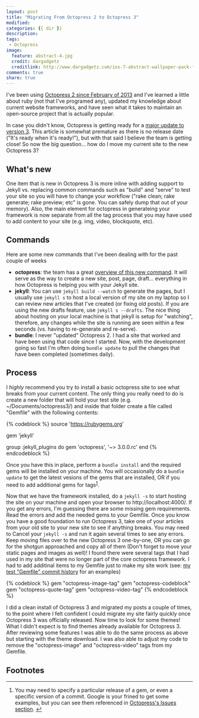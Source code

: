 ```yaml
---
layout: post
title: "Migrating From Octopress 2 to Octopress 3"
modified:
categories: {{ dir }}
description:
tags:
 - Octopress
image:
  feature: abstract-4.jpg
  credit: dargadgetz
  creditlink: http://www.dargadgetz.com/ios-7-abstract-wallpaper-pack-for-iphone-5-and-ipod-touch-retina/
comments: true
share: true
---
```

I've been using [Octopress 2 since February of 2013](/octotransfigurator-inator-migrating-from-wordpress/) and I've learned a little about ruby (not that I've programed any), updated my knowledge about current website frameworks, and have seen what it takes to maintain an open-source project that is actually popular.

In case you didn't know, Octopress is getting ready for a [major update to version 3][octo3].  This article is somewhat premature as there is no release date ("It's ready when it's ready!"), but with that said I believe the team is getting close! So now the big question... how do I move my current site to the new Octopress 3? 

What's new
---
One item that is new in Octopress 3 is more inline with adding support to Jekyll vs. replacing common commands such as "build" and "serve" to test your site so you will have to change your workflow ("rake clean; rake generate; rake preview; etc" is gone.  You can safely dump that out of your memory).  Also, the main element for octopress in generateing your framework is now separate from all the tag process that you may have used to add content to your site (e.g. img, video, blockquote, etc).

## Commands
Here are some new commands that I've been dealing with for the past couple of weeks

-	**octopress**: the team has a great [overview of this new command][basic-usage].  It will serve as the way to create a new site, post, page, draft... everything in how Octopress is helping you with your Jekyll site.
-	**jekyll**: You can use ```jekyll build --watch``` to generate the pages, but I usually use ```jekyll s``` to host a local version of my site on my laptop so I can review new articles that I've created (or fixing old posts).  If you are using the new drafts feature, use ```jekyll s --drafts```.  The nice thing about hosting on your local machine is that jekyll is setup for "watching", therefore, any changes while the site is running are seen within a few seconds (vs. having to re-generate and re-serve).
-	**bundle**: I never "updated" Octopress 2.  I had a site that worked and have been using that code since I started.  Now, with the development going so fast I'm often doing ```bundle update``` to pull the changes that have been completed (sometimes daily).

## Process
I *highly* recommend you try to install a basic octopress site to see what breaks from your current content.  The only thing you really need to do is create a new folder that will hold your test site (e.g. ~/Documents/octopress3/) and inside that folder create a file called "Gemfile" with the following contents:

{% codeblock %}
source 'https://rubygems.org'

gem 'jekyll'

group :jekyll_plugins do
	gem 'octopress', '~> 3.0.0.rc'
end
{% endcodeblock %}

Once you have this in place, perform a ```bundle install``` and the required gems will be installed on your machine.  You will occasionally do a ```bundle update``` to get the latest vesions of the gems that are installed, OR if you need to add additional gems for tags<sup id="fnr1-2015-01-11">[1]</sup>.

Now that we have the framework installed, do a ```jekyll -s``` to start hosting the site on your machine and open your browser to http://localhost:4000/.  If you get any errors, I'm guessing there are some missing gem requirements.  Read the errors and add the needed gems to your Gemfile.  Once you know you have a good foundation to run Octopress 3, take one of your articles from your old site to your new site to see if anything breaks.  You may need to Cancel your ```jekyll -s``` and run it again several times to see any errors.  Keep moving files over to the new Octopress 3 one-by-one, OR you can go for the shotgun approached and copy all of them (Don't forget to move your static pages and images as well)!  I found there were several tags that I had used in my site that were no longer part of the core octopress framework.  I had to add additinal items to my Gemfile just to make my site work (see: [my test "Gemfile" commit history][Gemfile] for an examples)

{% codeblock %}
gem "octopress-image-tag"
gem "octopress-codeblock"
gem "octopress-quote-tag"
gem "octopress-video-tag"
{% endcodeblock %}

I did a clean install of Octopress 3 and migrated my posts a couple of times, to the point where I felt confident I could migrate my site fairly quickly once Octopress 3 was officially released. Now time to look for some themes!  What I didn't expect is to find themes already available for Octopress 3.  After reviewing some features I was able to do the same process as above but starting with the theme download.  I was also able to adjust my code to remove the "octopress-image" and "octopress-video" tags from my Gemfile.

[octo3]: https://github.com/octopress/octopress
[basic-usage]: https://github.com/octopress/octopress#basic-usage
[1]: #fn1-2015-01-11
[Gemfile]: https://github.com/justinrummel/jr.com-octo3/commits/master/Gemfile

## Footnotes

<div class="footnotes">
<hr />
<ol>
<li id="fn1-2015-01-11"><p>You may need to specify a particular release of a gem, or even a specific version of a commit.  Google is your frined to get some examples, but you can see them referenced in <a href="https://github.com/octopress/octopress/issues">Octopress's Issues section</a>. <a href="#fnr1-2015-01-11"  class="footnoteBackLink"  title="Jump back to footnote 1 in the text.">&#8617;</a></p></li>
</ol>
</div>
